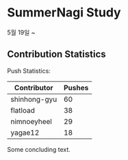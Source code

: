 # SummerNagi Study

5월 19일 ~ 

## Contribution Statistics

Push Statistics:

| Contributor | Pushes |
| ----------- | ------ |
| shinhong-gyu | 60 |
| flatload | 38 |
| nimnoeyheel | 29 |
| yagae12 | 18 |

Some concluding text.
